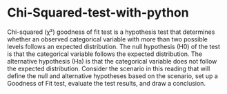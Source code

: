 # Chi-Squared-test-with-python

Chi-squared (χ²) goodness of fit test is a hypothesis test that determines whether an observed categorical variable with more than two possible levels follows an expected distribution. The null hypothesis (H0) of the test is that the categorical variable follows the expected distribution. The alternative hypothesis (Ha) is that the categorical variable does not follow the expected distribution. Consider the scenario in this reading that will define the null and alternative hypotheses based on the scenario, set up a Goodness of Fit test, evaluate the test results, and draw a conclusion. 
